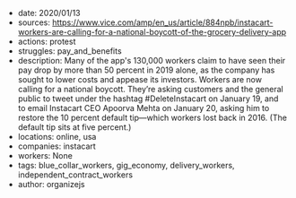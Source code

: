 - date: 2020/01/13
- sources: https://www.vice.com/amp/en_us/article/884npb/instacart-workers-are-calling-for-a-national-boycott-of-the-grocery-delivery-app
- actions: protest
- struggles: pay_and_benefits
- description: Many of the app's 130,000 workers claim to have seen their pay drop by more than 50 percent in 2019 alone, as the company has sought to lower costs and appease its investors. Workers are now calling for a national boycott. They’re asking customers and the general public to tweet under the hashtag #DeleteInstacart on January 19, and to email Instacart CEO Apoorva Mehta on January 20, asking him to restore the 10 percent default tip—which workers lost back in 2016. (The default tip sits at five percent.)
- locations: online, usa
- companies: instacart
- workers: None
- tags: blue_collar_workers, gig_economy, delivery_workers, independent_contract_workers
- author: organizejs
